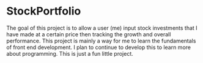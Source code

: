 # StockPortfolio

The goal of this project is to allow a user (me) input stock investments that I have made at a certain price then tracking the growth and overall performance. This project is mainly a way for me to learn the fundamentals of front end development. I plan to continue to develop this to learn more about programming. This is just a fun little project.
